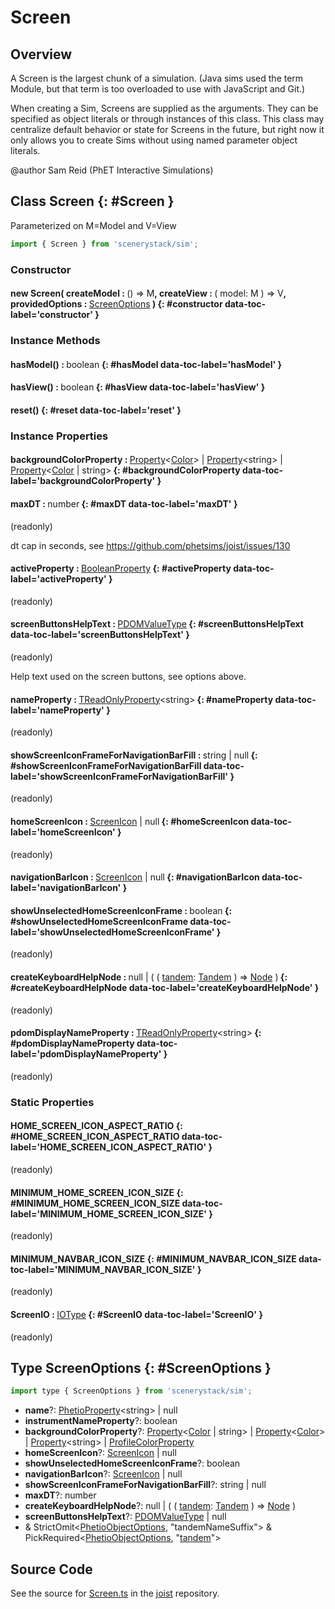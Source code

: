 # Screen

## Overview

A Screen is the largest chunk of a simulation. (Java sims used the term Module, but that term
is too overloaded to use with JavaScript and Git.)

When creating a Sim, Screens are supplied as the arguments. They can be specified as object literals or through
instances of this class. This class may centralize default behavior or state for Screens in the future, but right
now it only allows you to create Sims without using named parameter object literals.

@author Sam Reid (PhET Interactive Simulations)

## Class Screen {: #Screen }


Parameterized on M=Model and V=View

```js
import { Screen } from 'scenerystack/sim';
```
### Constructor

#### new Screen( createModel : <span style="font-weight: 400;">() =&gt; M</span>, createView : <span style="font-weight: 400;">( model: M ) =&gt; V</span>, providedOptions : <span style="font-weight: 400;">[ScreenOptions](../sim/Screen.md#ScreenOptions)</span> ) {: #constructor data-toc-label='constructor' }

### Instance Methods

#### hasModel() : <span style="font-weight: 400;"><span style="color: hsla(calc(var(--md-hue) + 180deg),80%,40%,1);">boolean</span></span> {: #hasModel data-toc-label='hasModel' }

#### hasView() : <span style="font-weight: 400;"><span style="color: hsla(calc(var(--md-hue) + 180deg),80%,40%,1);">boolean</span></span> {: #hasView data-toc-label='hasView' }

#### reset() {: #reset data-toc-label='reset' }

### Instance Properties

#### backgroundColorProperty : <span style="font-weight: 400;">[Property](../axon/Property.md)&lt;[Color](../scenery/Color.md)&gt; | [Property](../axon/Property.md)&lt;<span style="color: hsla(calc(var(--md-hue) + 180deg),80%,40%,1);">string</span>&gt; | [Property](../axon/Property.md)&lt;[Color](../scenery/Color.md) | <span style="color: hsla(calc(var(--md-hue) + 180deg),80%,40%,1);">string</span>&gt;</span> {: #backgroundColorProperty data-toc-label='backgroundColorProperty' }

#### maxDT : <span style="font-weight: 400;"><span style="color: hsla(calc(var(--md-hue) + 180deg),80%,40%,1);">number</span></span> {: #maxDT data-toc-label='maxDT' }

(readonly)

dt cap in seconds, see https://github.com/phetsims/joist/issues/130

#### activeProperty : <span style="font-weight: 400;">[BooleanProperty](../axon/BooleanProperty.md)</span> {: #activeProperty data-toc-label='activeProperty' }

(readonly)

#### screenButtonsHelpText : <span style="font-weight: 400;">[PDOMValueType](../scenery/ParallelDOM.md#PDOMValueType)</span> {: #screenButtonsHelpText data-toc-label='screenButtonsHelpText' }

(readonly)

Help text used on the screen buttons, see options above.

#### nameProperty : <span style="font-weight: 400;">[TReadOnlyProperty](../axon/TReadOnlyProperty.md)&lt;<span style="color: hsla(calc(var(--md-hue) + 180deg),80%,40%,1);">string</span>&gt;</span> {: #nameProperty data-toc-label='nameProperty' }

(readonly)

#### showScreenIconFrameForNavigationBarFill : <span style="font-weight: 400;"><span style="color: hsla(calc(var(--md-hue) + 180deg),80%,40%,1);">string</span> | <span style="color: hsla(calc(var(--md-hue) + 180deg),80%,40%,1);">null</span></span> {: #showScreenIconFrameForNavigationBarFill data-toc-label='showScreenIconFrameForNavigationBarFill' }

(readonly)

#### homeScreenIcon : <span style="font-weight: 400;">[ScreenIcon](../sim/ScreenIcon.md) | <span style="color: hsla(calc(var(--md-hue) + 180deg),80%,40%,1);">null</span></span> {: #homeScreenIcon data-toc-label='homeScreenIcon' }

(readonly)

#### navigationBarIcon : <span style="font-weight: 400;">[ScreenIcon](../sim/ScreenIcon.md) | <span style="color: hsla(calc(var(--md-hue) + 180deg),80%,40%,1);">null</span></span> {: #navigationBarIcon data-toc-label='navigationBarIcon' }

#### showUnselectedHomeScreenIconFrame : <span style="font-weight: 400;"><span style="color: hsla(calc(var(--md-hue) + 180deg),80%,40%,1);">boolean</span></span> {: #showUnselectedHomeScreenIconFrame data-toc-label='showUnselectedHomeScreenIconFrame' }

(readonly)

#### createKeyboardHelpNode : <span style="font-weight: 400;"><span style="color: hsla(calc(var(--md-hue) + 180deg),80%,40%,1);">null</span> | ( ( [tandem](../tandem/tandem.md): [Tandem](../tandem/Tandem.md) ) =&gt; [Node](../scenery/Node.md) )</span> {: #createKeyboardHelpNode data-toc-label='createKeyboardHelpNode' }

(readonly)

#### pdomDisplayNameProperty : <span style="font-weight: 400;">[TReadOnlyProperty](../axon/TReadOnlyProperty.md)&lt;<span style="color: hsla(calc(var(--md-hue) + 180deg),80%,40%,1);">string</span>&gt;</span> {: #pdomDisplayNameProperty data-toc-label='pdomDisplayNameProperty' }

(readonly)

### Static Properties

#### HOME_SCREEN_ICON_ASPECT_RATIO {: #HOME_SCREEN_ICON_ASPECT_RATIO data-toc-label='HOME_SCREEN_ICON_ASPECT_RATIO' }

(readonly)

#### MINIMUM_HOME_SCREEN_ICON_SIZE {: #MINIMUM_HOME_SCREEN_ICON_SIZE data-toc-label='MINIMUM_HOME_SCREEN_ICON_SIZE' }

(readonly)

#### MINIMUM_NAVBAR_ICON_SIZE {: #MINIMUM_NAVBAR_ICON_SIZE data-toc-label='MINIMUM_NAVBAR_ICON_SIZE' }

(readonly)

#### ScreenIO : <span style="font-weight: 400;">[IOType](../tandem/IOType.md)</span> {: #ScreenIO data-toc-label='ScreenIO' }

(readonly)



## Type ScreenOptions {: #ScreenOptions }


```js
import type { ScreenOptions } from 'scenerystack/sim';
```


- **name**?: [PhetioProperty](../axon/PhetioProperty.md)&lt;<span style="color: hsla(calc(var(--md-hue) + 180deg),80%,40%,1);">string</span>&gt; | <span style="color: hsla(calc(var(--md-hue) + 180deg),80%,40%,1);">null</span>
- **instrumentNameProperty**?: <span style="color: hsla(calc(var(--md-hue) + 180deg),80%,40%,1);">boolean</span>
- **backgroundColorProperty**?: [Property](../axon/Property.md)&lt;[Color](../scenery/Color.md) | <span style="color: hsla(calc(var(--md-hue) + 180deg),80%,40%,1);">string</span>&gt; | [Property](../axon/Property.md)&lt;[Color](../scenery/Color.md)&gt; | [Property](../axon/Property.md)&lt;<span style="color: hsla(calc(var(--md-hue) + 180deg),80%,40%,1);">string</span>&gt; | [ProfileColorProperty](../scenery/ProfileColorProperty.md)
- **homeScreenIcon**?: [ScreenIcon](../sim/ScreenIcon.md) | <span style="color: hsla(calc(var(--md-hue) + 180deg),80%,40%,1);">null</span>
- **showUnselectedHomeScreenIconFrame**?: <span style="color: hsla(calc(var(--md-hue) + 180deg),80%,40%,1);">boolean</span>
- **navigationBarIcon**?: [ScreenIcon](../sim/ScreenIcon.md) | <span style="color: hsla(calc(var(--md-hue) + 180deg),80%,40%,1);">null</span>
- **showScreenIconFrameForNavigationBarFill**?: <span style="color: hsla(calc(var(--md-hue) + 180deg),80%,40%,1);">string</span> | <span style="color: hsla(calc(var(--md-hue) + 180deg),80%,40%,1);">null</span>
- **maxDT**?: <span style="color: hsla(calc(var(--md-hue) + 180deg),80%,40%,1);">number</span>
- **createKeyboardHelpNode**?: <span style="color: hsla(calc(var(--md-hue) + 180deg),80%,40%,1);">null</span> | ( ( [tandem](../tandem/tandem.md): [Tandem](../tandem/Tandem.md) ) =&gt; [Node](../scenery/Node.md) )
- **screenButtonsHelpText**?: [PDOMValueType](../scenery/ParallelDOM.md#PDOMValueType) | <span style="color: hsla(calc(var(--md-hue) + 180deg),80%,40%,1);">null</span>
- &amp; StrictOmit&lt;[PhetioObjectOptions](../tandem/PhetioObject.md#PhetioObjectOptions), "tandemNameSuffix"&gt; &amp; PickRequired&lt;[PhetioObjectOptions](../tandem/PhetioObject.md#PhetioObjectOptions), "[tandem](../tandem/tandem.md)"&gt;




## Source Code

See the source for [Screen.ts](https://github.com/phetsims/joist/blob/main/js/Screen.ts) in the [joist](https://github.com/phetsims/joist) repository.
